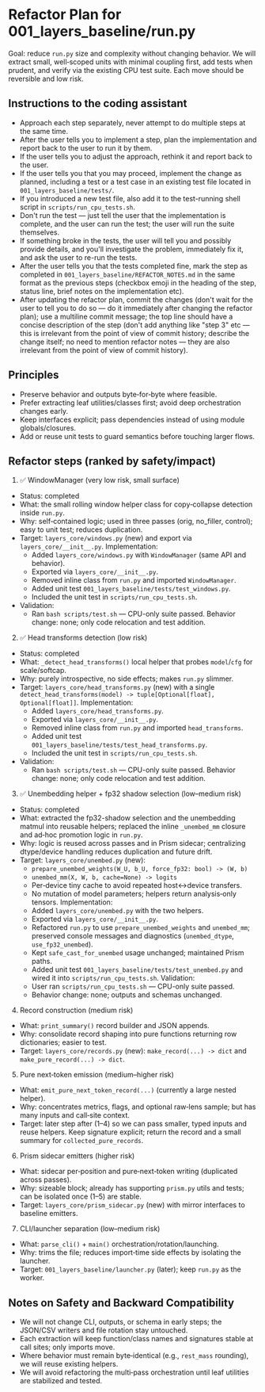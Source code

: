 # Refactor Plan for 001_layers_baseline/run.py

Goal: reduce `run.py` size and complexity without changing behavior. We will extract small, well‑scoped units with minimal coupling first, add tests when prudent, and verify via the existing CPU test suite. Each move should be reversible and low risk.

## Instructions to the coding assistant

- Approach each step separately, never attempt to do multiple steps at the same time.
- After the user tells you to implement a step, plan the implementation and report back to the user to run it by them.
- If the user tells you to adjust the approach, rethink it and report back to the user.
- If the user tells you that you may proceed, implement the change as planned, including a test or a test case in an existing test file located in `001_layers_baseline/tests/`.
- If you introduced a new test file, also add it to the test-running shell script in `scripts/run_cpu_tests.sh`.
- Don't run the test — just tell the user that the implementation is complete, and the user can run the test; the user will run the suite themselves.
- If something broke in the tests, the user will tell you and possibly provide details, and you'll investigate the problem, immediately fix it, and ask the user to re-run the tests.
- After the user tells you that the tests completed fine, mark the step as completed in `001_layers_baseline/REFACTOR_NOTES.md` in the same format as the previous steps (checkbox emoji in the heading of the step, status line, brief notes on the implementation etc).
- After updating the refactor plan, commit the changes (don't wait for the user to tell you to do so — do it immediately after changing the refactor plan); use a multiline commit message; the top line should have a concise description of the step (don't add anything like "step 3" etc — this is irrelevant from the point of view of commit history; describe the change itself; no need to mention refactor notes — they are also irrelevant from the point of view of commit history).

## Principles

- Preserve behavior and outputs byte‑for‑byte where feasible.
- Prefer extracting leaf utilities/classes first; avoid deep orchestration changes early.
- Keep interfaces explicit; pass dependencies instead of using module globals/closures.
- Add or reuse unit tests to guard semantics before touching larger flows.

## Refactor steps (ranked by safety/impact)

1) ✅ WindowManager (very low risk, small surface)
- Status: completed
- What: the small rolling window helper class for copy‑collapse detection inside `run.py`.
- Why: self‑contained logic; used in three passes (orig, no_filler, control); easy to unit test; reduces duplication.
- Target: `layers_core/windows.py` (new) and export via `layers_core/__init__.py`.
 Implementation:
  - Added `layers_core/windows.py` with `WindowManager` (same API and behavior).
  - Exported via `layers_core/__init__.py`.
  - Removed inline class from `run.py` and imported `WindowManager`.
  - Added unit test `001_layers_baseline/tests/test_windows.py`.
  - Included the unit test in `scripts/run_cpu_tests.sh`.
- Validation:
  - Ran `bash scripts/test.sh` — CPU-only suite passed.
 Behavior change: none; only code relocation and test addition.

2) ✅ Head transforms detection (low risk)
- Status: completed
- What: `_detect_head_transforms()` local helper that probes `model`/`cfg` for scale/softcap.
- Why: purely introspective, no side effects; makes `run.py` slimmer.
- Target: `layers_core/head_transforms.py` (new) with a single `detect_head_transforms(model) -> tuple[Optional[float], Optional[float]]`.
 Implementation:
  - Added `layers_core/head_transforms.py`.
  - Exported via `layers_core/__init__.py`.
  - Removed inline class from `run.py` and imported `head_transforms`.
  - Added unit test `001_layers_baseline/tests/test_head_transforms.py`.
  - Included the unit test in `scripts/run_cpu_tests.sh`.
- Validation:
  - Ran `bash scripts/test.sh` — CPU-only suite passed.
 Behavior change: none; only code relocation and test addition.

3) ✅ Unembedding helper + fp32 shadow selection (low–medium risk)
- Status: completed
- What: extracted the fp32-shadow selection and the unembedding matmul into reusable helpers; replaced the inline `_unembed_mm` closure and ad‑hoc promotion logic in `run.py`.
- Why: logic is reused across passes and in Prism sidecar; centralizing dtype/device handling reduces duplication and future drift.
- Target: `layers_core/unembed.py` (new):
  - `prepare_unembed_weights(W_U, b_U, force_fp32: bool) -> (W, b)`
  - `unembed_mm(X, W, b, cache=None) -> logits`
  - Per‑device tiny cache to avoid repeated host↔device transfers.
  - No mutation of model parameters; helpers return analysis‑only tensors.
 Implementation:
  - Added `layers_core/unembed.py` with the two helpers.
  - Exported via `layers_core/__init__.py`.
  - Refactored `run.py` to use `prepare_unembed_weights` and `unembed_mm`; preserved console messages and diagnostics (`unembed_dtype`, `use_fp32_unembed`).
  - Kept `safe_cast_for_unembed` usage unchanged; maintained Prism paths.
  - Added unit test `001_layers_baseline/tests/test_unembed.py` and wired it into `scripts/run_cpu_tests.sh`.
 Validation:
  - User ran `scripts/run_cpu_tests.sh` — CPU-only suite passed.
  - Behavior change: none; outputs and schemas unchanged.

4) Record construction (medium risk)
- What: `print_summary()` record builder and JSON appends.
- Why: consolidate record shaping into pure functions returning row dictionaries; easier to test.
- Target: `layers_core/records.py` (new): `make_record(...) -> dict` and `make_pure_record(...) -> dict`.

5) Pure next‑token emission (medium–higher risk)
- What: `emit_pure_next_token_record(...)` (currently a large nested helper).
- Why: concentrates metrics, flags, and optional raw‑lens sample; but has many inputs and call‑site context.
- Target: later step after (1–4) so we can pass smaller, typed inputs and reuse helpers. Keep signature explicit; return the record and a small summary for `collected_pure_records`.

6) Prism sidecar emitters (higher risk)
- What: sidecar per‑position and pure‑next‑token writing (duplicated across passes).
- Why: sizeable block; already has supporting `prism.py` utils and tests; can be isolated once (1–5) are stable.
- Target: `layers_core/prism_sidecar.py` (new) with mirror interfaces to baseline emitters.

7) CLI/launcher separation (low–medium risk)
- What: `parse_cli()` + `main()` orchestration/rotation/launching.
- Why: trims the file; reduces import‑time side effects by isolating the launcher.
- Target: `001_layers_baseline/launcher.py` (later); keep `run.py` as the worker.

## Notes on Safety and Backward Compatibility

- We will not change CLI, outputs, or schema in early steps; the JSON/CSV writers and file rotation stay untouched.
- Each extraction will keep function/class names and signatures stable at call sites; only imports move.
- Where behavior must remain byte‑identical (e.g., `rest_mass` rounding), we will reuse existing helpers.
- We will avoid refactoring the multi‑pass orchestration until leaf utilities are stabilized and tested.
